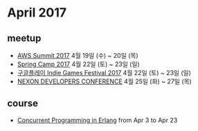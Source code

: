 # April 2017

## meetup

* [AWS Summit 2017](https://www.awssummit.kr/) 4월 19일 (수) ~ 20일 (목)
* [Spring Camp 2017](http://www.springcamp.io/2017/) 4월 22일 (토) ~ 23일 (일)
* [구글플레이 Indie Games Festival 2017](https://events.withgoogle.com/google-play-indie-games-festival-2017/) 4월 22일 (토) ~ 23일 (일)
* [NEXON DEVELOPERS CONFERENCE](https://ndc.nexon.com/) 4월 25일 (화) ~ 27일 (목)

## course

* [Concurrent Programming in Erlang](https://www.futurelearn.com/courses/concurrent-programming-erlang) from Apr 3 to Apr 23


